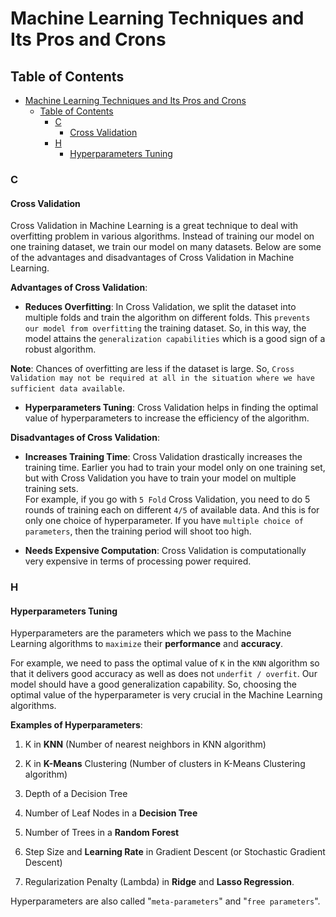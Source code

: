 # Machine Learning Techniques and Its Pros and Crons

## Table of Contents

- [Machine Learning Techniques and Its Pros and Crons](#machine-learning-techniques-and-its-pros-and-crons)
  - [Table of Contents](#table-of-contents)
    - [C](#c)
      - [Cross Validation](#cross-validation)
    - [H](#h)
      - [Hyperparameters Tuning](#hyperparameters-tuning)


### C

#### Cross Validation

Cross Validation in Machine Learning is a great technique to deal with overfitting problem in various algorithms. Instead of training our model on one training dataset, we train our model on many datasets. Below are some of the advantages and disadvantages of Cross Validation in Machine Learning.

**Advantages of Cross Validation**:

- **Reduces Overfitting**: In Cross Validation, we split the dataset into multiple folds and train the algorithm on different folds. This `prevents our model from overfitting` the training dataset. So, in this way, the model attains the `generalization capabilities` which is a good sign of a robust algorithm.

**Note**: Chances of overfitting are less if the dataset is large. So, `Cross Validation may not be required at all in the situation where we have sufficient data available`.

- **Hyperparameters Tuning**: Cross Validation helps in finding the optimal value of hyperparameters to increase the efficiency of the algorithm.

**Disadvantages of Cross Validation**:

- **Increases Training Time**: Cross Validation drastically increases the training time. Earlier you had to train your model only on one training set, but with Cross Validation you have to train your model on multiple training sets.  
For example, if you go with `5 Fold` Cross Validation, you need to do 5 rounds of training each on different `4/5` of available data. And this is for only one choice of hyperparameter. If you have `multiple choice of parameters`, then the training period will shoot too high.

- **Needs Expensive Computation**: Cross Validation is computationally very expensive in terms of processing power required.

### H

#### Hyperparameters Tuning

Hyperparameters are the parameters which we pass to the Machine Learning algorithms to `maximize` their **performance** and **accuracy**. 

For example, we need to pass the optimal value of `K` in the `KNN` algorithm so that it delivers good accuracy as well as does not `underfit / overfit`. Our model should have a good generalization capability. So, choosing the optimal value of the hyperparameter is very crucial in the Machine Learning algorithms.

**Examples of Hyperparameters**:

1. K in **KNN** (Number of nearest neighbors in KNN algorithm)

2. K in **K-Means** Clustering (Number of clusters in K-Means Clustering algorithm)

3. Depth of a Decision Tree

4. Number of Leaf Nodes in a **Decision Tree**

5. Number of Trees in a **Random Forest**

6. Step Size and **Learning Rate** in Gradient Descent (or Stochastic Gradient Descent)

7. Regularization Penalty (Lambda) in **Ridge** and **Lasso Regression**.

Hyperparameters are also called "`meta-parameters`" and "`free parameters`".
